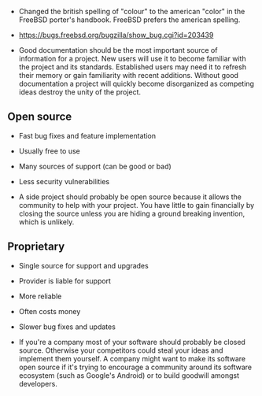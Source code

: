 * Changed the british spelling of "colour" to the american "color" in the FreeBSD porter's handbook. FreeBSD prefers the american spelling.

* https://bugs.freebsd.org/bugzilla/show_bug.cgi?id=203439

* Good documentation should be the most important source of information for a project. New users will use it to become familiar with the project and its standards. Established users may need it to refresh their memory or gain familiarity with recent additions. Without good documentation a project will quickly become disorganized as competing ideas destroy the unity of the project.

## Open source
* Fast bug fixes and feature implementation
* Usually free to use
* Many sources of support (can be good or bad)
* Less security vulnerabilities

* A side project should probably be open source because it allows the community to help with your project. You have little to gain financially by closing the source unless you are hiding a ground breaking invention, which is unlikely. 

## Proprietary
* Single source for support and upgrades
* Provider is liable for support
* More reliable
* Often costs money
* Slower bug fixes and updates

* If you're a company most of your software should probably be closed source. Otherwise your competitors could steal your ideas and implement them yourself. A company might want to make its software open source if it's trying to encourage a community around its software ecosystem (such as Google's Android) or to build goodwill amongst developers.